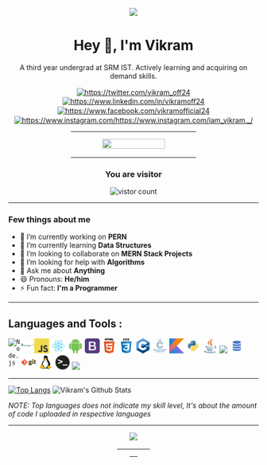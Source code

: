 <p align="center"><img height="30" src="https://forthebadge.com/images/badges/winter-is-coming.svg"/></p>


<h1 align="center">Hey 👋, I'm Vikram</h1>
<p align="center">A third year undergrad at SRM IST. Actively learning and acquiring on demand skills.</p>
<p align="center">
<a href="https://twitter.com/vikram_off24" target="blank"><img align="center" src="https://cdn.jsdelivr.net/npm/simple-icons@3.0.1/icons/twitter.svg" alt="https://twitter.com/vikram_off24" height="30" width="30" /></a>
<a href="https://www.linkedin.com/in/vikramoff24" target="blank"><img align="center" src="https://cdn.jsdelivr.net/npm/simple-icons@3.0.1/icons/linkedin.svg" alt="https://www.linkedin.com/in/vikramoff24" height="30" width="30" /></a>
<a href="https://www.facebook.com/vikramofficial24" target="blank"><img align="center" src="https://cdn.jsdelivr.net/npm/simple-icons@3.0.1/icons/facebook.svg" alt="https://www.facebook.com/vikramofficial24" height="30" width="30" /></a>
<a href="https://instagram.com/https://www.instagram.com/iam_vikram._/" target="blank"><img align="center" src="https://cdn.jsdelivr.net/npm/simple-icons@3.0.1/icons/instagram.svg" alt="https://www.instagram.com/https://www.instagram.com/iam_vikram._/" height="30" width="30" /></a>
</p>

<div align="center"><hr width=50% size=1% Align="center"></div>
<div align="center">
  <img src="https://media.giphy.com/media/f3iwJFOVOwuy7K6FFw/giphy.gif" align="center" height=50% width=50%/><hr width=50% size=1% Align="center"></div>

<h3 align="center">You are visitor</h3>
<p align="center"><img src="https://profile-counter.glitch.me/vikramoff24/count.svg" alt="vistor count" height="50" /></p>

<hr>

### Few things about me 

- 🔭 I’m currently working on <b>PERN</b>
- 🌱 I’m currently learning <b>Data Structures</b>
- 👯 I’m looking to collaborate on <b>MERN Stack Projects</b>
- 🤔 I’m looking for help with <b>Algorithms</b>
- 💬 Ask me about <b>Anything</b>
- 😄 Pronouns: <b>He/him</b>
- ⚡ Fun fact: <b>I'm a Programmer</b>

<hr>

## Languages and Tools :


<code><img height="30" src="https://raw.githubusercontent.com/github/explore/80688e429a7d4ef2fca1e82350fe8e3517d3494d/topics/javascript/javascript.png"></code>
<code><img height="30" src="https://raw.githubusercontent.com/github/explore/80688e429a7d4ef2fca1e82350fe8e3517d3494d/topics/react/react.png"></code>
<code><img align="left" alt="Node.js" width="26px" src="https://devicons.github.io/devicon/devicon.git/icons/nodejs/nodejs-original-wordmark.svg" /></code><code><img align="left" alt="MongoDB" width="26px" src="https://raw.githubusercontent.com/github/explore/80688e429a7d4ef2fca1e82350fe8e3517d3494d/topics/mongodb/mongodb.png" /></code><code><img height="30" src="https://raw.githubusercontent.com/github/explore/80688e429a7d4ef2fca1e82350fe8e3517d3494d/topics/android/android.png"></code>
<code><img height="30" src="https://raw.githubusercontent.com/github/explore/80688e429a7d4ef2fca1e82350fe8e3517d3494d/topics/bootstrap/bootstrap.png"></code>
<code><img height="30" src="https://raw.githubusercontent.com/github/explore/80688e429a7d4ef2fca1e82350fe8e3517d3494d/topics/html/html.png"></code>
<code><img height="30" src="https://raw.githubusercontent.com/github/explore/80688e429a7d4ef2fca1e82350fe8e3517d3494d/topics/css/css.png"></code>
<code><img height="30" src="https://raw.githubusercontent.com/github/explore/80688e429a7d4ef2fca1e82350fe8e3517d3494d/topics/cpp/cpp.png"></code>
<code><img height="30" src="https://raw.githubusercontent.com/github/explore/80688e429a7d4ef2fca1e82350fe8e3517d3494d/topics/c/c.png"></code>
<code><img height="30" src="https://raw.githubusercontent.com/github/explore/80688e429a7d4ef2fca1e82350fe8e3517d3494d/topics/kotlin/kotlin.png"></code>
<code><img height="30" src="https://raw.githubusercontent.com/github/explore/80688e429a7d4ef2fca1e82350fe8e3517d3494d/topics/python/python.png"></code>
<code><img height="30" src="https://raw.githubusercontent.com/github/explore/80688e429a7d4ef2fca1e82350fe8e3517d3494d/topics/java/java.png"></code>
<code><img height="30" src="https://sjardo.com/wp-content/uploads/2019/03/2000px-Sass_Logo_Color.svg_-1536x1152.png"></code>
<code><img height="30" src="https://raw.githubusercontent.com/github/explore/80688e429a7d4ef2fca1e82350fe8e3517d3494d/topics/sql/sql.png"></code>
<code><img height="30" src="https://raw.githubusercontent.com/github/explore/80688e429a7d4ef2fca1e82350fe8e3517d3494d/topics/git/git.png"></code>
<code><img height="30" src="https://raw.githubusercontent.com/github/explore/80688e429a7d4ef2fca1e82350fe8e3517d3494d/topics/linux/linux.png"></code>
<code><img height="30" src="https://raw.githubusercontent.com/github/explore/80688e429a7d4ef2fca1e82350fe8e3517d3494d/topics/terminal/terminal.png"></code>
<code><img height="30" src="https://upload.wikimedia.org/wikipedia/commons/2/2d/Visual_Studio_Code_1.18_icon.svg"></code>
<br>

<hr>


[![Top Langs](https://github-readme-stats.vercel.app/api/top-langs/?username=vikramoff24&theme=radical)](https://github.com/vikramoff24/github-readme-stats)
![Vikram's Github Stats](https://github-readme-stats.vercel.app/api?username=vikramoff24&show_icons=true&theme=radical)


*NOTE: Top languages does not indicate my skill level, It's about the amount of code I uploaded in respective languages*

<hr>

<p align="center"><img height="30" src="https://forthebadge.com/images/badges/built-with-love.svg"/></p>
<div align="center"><hr width=13%></div>

<div align="center"><hr width=3%></div>


